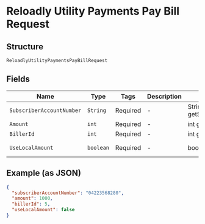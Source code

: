 
# Reloadly Utility Payments Pay Bill Request

## Structure

`ReloadlyUtilityPaymentsPayBillRequest`

## Fields

| Name | Type | Tags | Description | Getter | Setter |
|  --- | --- | --- | --- | --- | --- |
| `SubscriberAccountNumber` | `String` | Required | - | String getSubscriberAccountNumber() | setSubscriberAccountNumber(String subscriberAccountNumber) |
| `Amount` | `int` | Required | - | int getAmount() | setAmount(int amount) |
| `BillerId` | `int` | Required | - | int getBillerId() | setBillerId(int billerId) |
| `UseLocalAmount` | `boolean` | Required | - | boolean getUseLocalAmount() | setUseLocalAmount(boolean useLocalAmount) |

## Example (as JSON)

```json
{
  "subscriberAccountNumber": "04223568280",
  "amount": 1000,
  "billerId": 5,
  "useLocalAmount": false
}
```

